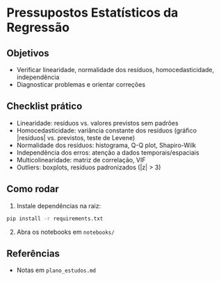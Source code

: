 # Pressupostos Estatísticos da Regressão

## Objetivos
- Verificar linearidade, normalidade dos resíduos, homocedasticidade, independência
- Diagnosticar problemas e orientar correções

## Checklist prático
- Linearidade: resíduos vs. valores previstos sem padrões
- Homocedasticidade: variância constante dos resíduos (gráfico |resíduos| vs. previstos, teste de Levene)
- Normalidade dos resíduos: histograma, Q-Q plot, Shapiro-Wilk
- Independência dos erros: atenção a dados temporais/espaciais
- Multicolinearidade: matriz de correlação, VIF
- Outliers: boxplots, resíduos padronizados (|z| > 3)

## Como rodar
1) Instale dependências na raiz:
```bash
pip install -r requirements.txt
```
2) Abra os notebooks em `notebooks/`

## Referências
- Notas em `plano_estudos.md`
